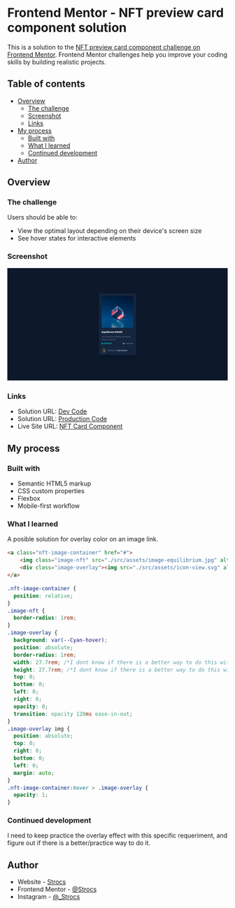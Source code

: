 # Frontend Mentor - NFT preview card component solution

This is a solution to the [NFT preview card component challenge on Frontend Mentor](https://www.frontendmentor.io/challenges/nft-preview-card-component-SbdUL_w0U). Frontend Mentor challenges help you improve your coding skills by building realistic projects. 

## Table of contents

- [Overview](#overview)
  - [The challenge](#the-challenge)
  - [Screenshot](#screenshot)
  - [Links](#links)
- [My process](#my-process)
  - [Built with](#built-with)
  - [What I learned](#what-i-learned)
  - [Continued development](#continued-development)
- [Author](#author)


## Overview

### The challenge

Users should be able to:

- View the optimal layout depending on their device's screen size
- See hover states for interactive elements

### Screenshot

![](./ss3.PNG)


### Links

- Solution URL: [Dev Code](https://github.com/Strocs/Frontend-Mentor_NFT-card-component)
- Solution URL: [Production Code](https://github.com/Strocs/Frontend-Mentor_NFT-card-component/tree/main/docs)
- Live Site URL: [NFT Card Component](https://strocs.github.io/Frontend-Mentor_NFT-card-component/)


## My process

### Built with

- Semantic HTML5 markup
- CSS custom properties
- Flexbox
- Mobile-first workflow


### What I learned

A posible solution for overlay color on an image link.

```html
<a class="nft-image-container" href="#">
	<img class="image-nft" src="./src/assets/image-equilibrium.jpg" alt="NFT Image" />
	<div class="image-overlay"><img src="./src/assets/icon-view.svg" alt="View Icon" /></div>
</a>
```

```css
.nft-image-container {
  position: relative;
}
.image-nft {
  border-radius: 1rem;
}
.image-overlay {
  background: var(--Cyan-hover);
  position: absolute;
  border-radius: 1rem;
  width: 27.7rem; /*I dont know if there is a better way to do this without specify a dimension*/
  height: 27.7rem; /*I dont know if there is a better way to do this without specify a dimension*/
  top: 0;
  bottom: 0;
  left: 0;
  right: 0;
  opacity: 0;
  transition: opacity 120ms ease-in-out;
}
.image-overlay img {
  position: absolute;
  top: 0;
  right: 0;
  bottom: 0;
  left: 0;
  margin: auto;
}
.nft-image-container:hover > .image-overlay {
  opacity: 1;
}
```

### Continued development

I need to keep practice the overlay effect with this specific requeriment, and figure out if there is a better/practice way to do it.


## Author

- Website - [Strocs](https://github.com/Strocs)
- Frontend Mentor - [@Strocs](https://www.frontendmentor.io/profile/Strocs)
- Instagram - [@_Strocs](hhttps://www.instagram.com/_strocs/)